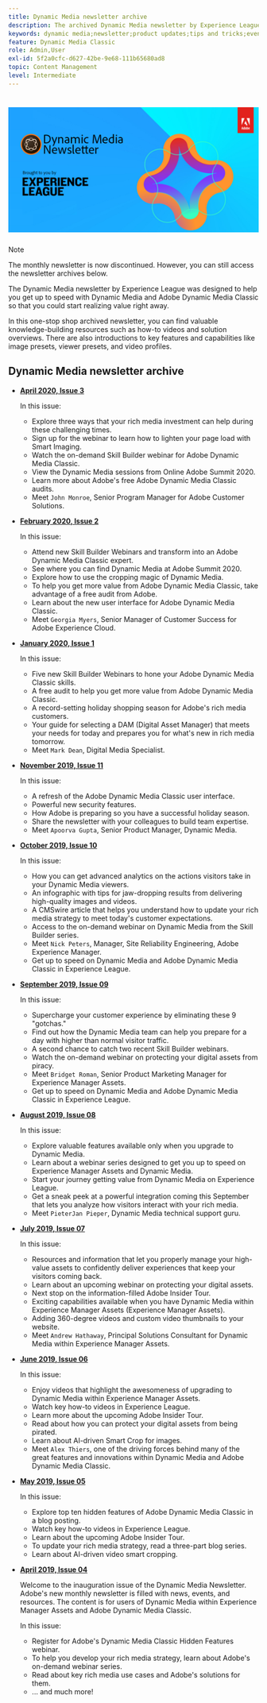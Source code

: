 ```yaml
---
title: Dynamic Media newsletter archive
description: The archived Dynamic Media newsletter by Experience League was a monthly newsletter designed to help you get up to speed with Dynamic Media in AEM and Dynamic Media Classic.
keywords: dynamic media;newsletter;product updates;tips and tricks;events;customer success;blog;blogs;images;videos;features;capabilities
feature: Dynamic Media Classic
role: Admin,User
exl-id: 5f2a0cfc-d627-42be-9e68-111b65680ad8
topic: Content Management
level: Intermediate
---
```


# ![Dynamic Media Newsletter logo](/help/using/assets/dynamic-media-newsletter-logo.png)

>[!NOTE]
>
>The monthly newsletter is now discontinued. However, you can still access the newsletter archives below.

The Dynamic Media newsletter by Experience League was designed to help you get up to speed with Dynamic Media and Adobe Dynamic Media Classic so that you could start realizing value right away.
 
In this one-stop shop archived newsletter, you can find valuable knowledge-building resources such as how-to videos and solution overviews. There are also introductions to key features and capabilities like image presets, viewer presets, and video profiles.

<!-- microsite demo page https://experienceleague.adobe.com/tools/dynamic-media-demo/index.html -->

<!-- ## Get inspired. Stay informed.

[Sign up](https://www.adobe.com/subscription/dynamic-media-newsletter.html) to receive the Dynamic Media newsletter on a monthly basis in your inbox. -->

## Dynamic Media newsletter archive

<!-- * **[May 2020, Issue 4](https://expleague.azureedge.net/assets/aem/Experience-Insider-vol.31.html)**

    In this issue:

    * What business continuity means in uncertain times.
    * Key takeaways from the first all-digital Adobe Summit.
    * Must-watch Experience Manager breakout sessions.
    * Summit customer spotlight: Under Armour.
    * Never miss an Experience Insider webinar.
    * Public sector spotlight: The urgent need for digital enrollment.
    * Look what's new in Experience Manager Innovation.
    * Build your Experience Manager skills *live* with the Adobe pros.
    * Connect with the Adobe Experience Manager Community.
    * Fast-track your Adobe expertise with Adobe Experience League. -->

* **[April 2020, Issue 3](https://experienceleague.adobe.com/tools/dynamic-media-demo/newsletter/Dynamic_Media_Newsletter_04_2020_April.html)**

    In this issue:

  * Explore three ways that your rich media investment can help during these challenging times.
  * Sign up for the webinar to learn how to lighten your page load with Smart Imaging.
  * Watch the on-demand Skill Builder webinar for Adobe Dynamic Media Classic.
  * View the Dynamic Media sessions from Online Adobe Summit 2020.
  * Learn more about Adobe's free Adobe Dynamic Media Classic audits.
  * Meet `John Monroe`, Senior Program Manager for Adobe Customer Solutions.

* **[February 2020, Issue 2](https://experienceleague.adobe.com/tools/dynamic-media-demo/newsletter/Dynamic_Media_Newsletter_02_2020_Feb.html)**

    In this issue:

  * Attend new Skill Builder Webinars and transform into an Adobe Dynamic Media Classic expert.
  * See where you can find Dynamic Media at Adobe Summit 2020.
  * Explore how to use the cropping magic of Dynamic Media.
  * To help you get more value from Adobe Dynamic Media Classic, take advantage of a free audit from Adobe.
  * Learn about the new user interface for Adobe Dynamic Media Classic.
  * Meet `Georgia Myers`, Senior Manager of Customer Success for Adobe Experience Cloud.

* **[January 2020, Issue 1](https://experienceleague.adobe.com/tools/dynamic-media-demo/newsletter/Dynamic_Media_Newsletter_01_2020_Jan.html)**

    In this issue:

  * Five new Skill Builder Webinars to hone your Adobe Dynamic Media Classic skills.
  * A free audit to help you get more value from Adobe Dynamic Media Classic.
  * A record-setting holiday shopping season for Adobe's rich media customers.
  * Your guide for selecting a DAM (Digital Asset Manager) that meets your needs for today and prepares you for what's new in rich media tomorrow.
  * Meet `Mark Dean`, Digital Media Specialist.

* **[November 2019, Issue 11](https://experienceleague.adobe.com/tools/dynamic-media-demo/newsletter/Dynamic_Media_Newsletter_11_2019_Nov.html)**

    In this issue:

  * A refresh of the Adobe Dynamic Media Classic user interface.
  * Powerful new security features.
  * How Adobe is preparing so you have a successful holiday season.
  * Share the newsletter with your colleagues to build team expertise.
  * Meet `Apoorva Gupta`, Senior Product Manager, Dynamic Media.

* **[October 2019, Issue 10](https://experienceleague.adobe.com/tools/dynamic-media-demo/newsletter/Dynamic_Media_Newsletter_10_2019_Oct.html)**

    In this issue:

  * How you can get advanced analytics on the actions visitors take in your Dynamic Media viewers.
  * An infographic with tips for jaw-dropping results from delivering high-quality images and videos.
  * A CMSwire article that helps you understand how to update your rich media strategy to meet today's customer expectations.
  * Access to the on-demand webinar on Dynamic Media from the Skill Builder series.
  * Meet `Nick Peters`, Manager, Site Reliability Engineering, Adobe Experience Manager.
  * Get up to speed on Dynamic Media and Adobe Dynamic Media Classic in Experience League.

* **[September 2019, Issue 09](https://experienceleague.adobe.com/tools/dynamic-media-demo/newsletter/Dynamic_Media_Newsletter_09_2019_Sept.html)**

    In this issue:

  * Supercharge your customer experience by eliminating these 9 "gotchas."
  * Find out how the Dynamic Media team can help you prepare for a day with higher than normal visitor traffic.
  * A second chance to catch two recent Skill Builder webinars.
  * Watch the on-demand webinar on protecting your digital assets from piracy.
  * Meet `Bridget Roman`, Senior Product Marketing Manager for Experience Manager Assets.
  * Get up to speed on Dynamic Media and Adobe Dynamic Media Classic in Experience League.

* **[August 2019, Issue 08](https://experienceleague.adobe.com/tools/dynamic-media-demo/newsletter/Dynamic_Media_Newsletter_08_2019_Aug.html)**

    In this issue:

  * Explore valuable features available only when you upgrade to Dynamic Media.
  * Learn about a webinar series designed to get you up to speed on Experience Manager Assets and Dynamic Media.
  * Start your journey getting value from Dynamic Media on Experience League.
  * Get a sneak peek at a powerful integration coming this September that lets you analyze how visitors interact with your rich media.
  * Meet `PieterJan Pieper`, Dynamic Media technical support guru.

* **[July 2019, Issue 07](https://experienceleague.adobe.com/tools/dynamic-media-demo/newsletter/Dynamic_Media_Newsletter_07_2019_July.html)**

    In this issue:

  * Resources and information that let you properly manage your high-value assets to confidently deliver experiences that keep your visitors coming back.
  * Learn about an upcoming webinar on protecting your digital assets.
  * Next stop on the information-filled Adobe Insider Tour.
  * Exciting capabilities available when you have Dynamic Media within Experience Manager Assets (Experience Manager Assets).
  * Adding 360-degree videos and custom video thumbnails to your website.
  * Meet `Andrew Hathaway`, Principal Solutions Consultant for Dynamic Media within Experience Manager Assets.

* **[June 2019, Issue 06](https://experienceleague.adobe.com/tools/dynamic-media-demo/newsletter/Dynamic_Media_Newsletter_06_2019_June.html)**

    In this issue:

  * Enjoy videos that highlight the awesomeness of upgrading to Dynamic Media within Experience Manager Assets.
  * Watch key how-to videos in Experience League.
  * Learn more about the upcoming Adobe Insider Tour.
  * Read about how you can protect your digital assets from being pirated.
  * Learn about AI-driven Smart Crop for images.
  * Meet `Alex Thiers`, one of the driving forces behind many of the great features and innovations within Dynamic Media and Adobe Dynamic Media Classic.

* **[May 2019, Issue 05](https://experienceleague.adobe.com/tools/dynamic-media-demo/newsletter/Dynamic_Media_Newsletter_05_2019_May.html)**

    In this issue:

  * Explore top ten hidden features of Adobe Dynamic Media Classic in a blog posting.
  * Watch key how-to videos in Experience League.
  * Learn about the upcoming Adobe Insider Tour.
  * To update your rich media strategy, read a three-part blog series.
  * Learn about AI-driven video smart cropping.

* **[April 2019, Issue 04](https://experienceleague.adobe.com/tools/dynamic-media-demo/newsletter/Dynamic_Media_Newsletter_04_2019_April.html)**

    Welcome to the inauguration issue of the Dynamic Media Newsletter. Adobe's new monthly newsletter is filled with news, events, and resources. The content is for users of Dynamic Media within Experience Manager Assets and Adobe Dynamic Media Classic.

    In this issue:

  * Register for Adobe's Dynamic Media Classic Hidden Features webinar.
  * To help you develop your rich media strategy, learn about Adobe's on-demand webinar series.
  * Read about key rich media use cases and Adobe's solutions for them.
  * ... and much more!

